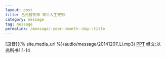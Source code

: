 ```yaml
---
layout: post
title: 吕允智牧师 末世人生守则
category: message
tag: message
permalink: /message/:year-:month-:day-:title
---
```


[录音]({% site.media_url %}/audio/message/20141207_Li.mp3) [PPT]() 经文:以弗所书1:1-14
